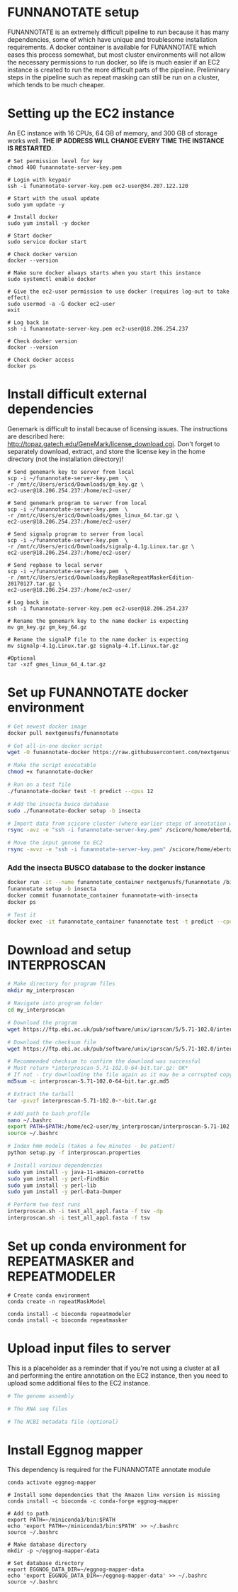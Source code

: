 # FUNNANOTATE setup

FUNANNOTATE is an extremely difficult pipeline to run because it has many dependencies, some of which have unique and troublesome installation requirements. A docker container is available for FUNANNOTATE which eases this process somewhat, but most cluster environments will not allow the necessary permissions to run docker, so life is much easier if an EC2 instance is created to run the more difficult parts of the pipeline. Preliminary steps in the pipeline such as repeat masking can still be run on a cluster, which tends to be much cheaper.

# Setting up the EC2 instance

An EC instance with 16 CPUs, 64 GB of memory, and 300 GB of storage works well. **THE IP ADDRESS WILL CHANGE EVERY TIME THE INSTANCE IS RESTARTED**. 

````
# Set permission level for key
chmod 400 funannotate-server-key.pem

# Login with keypair
ssh -i funannotate-server-key.pem ec2-user@34.207.122.120

# Start with the usual update 
sudo yum update -y

# Install docker
sudo yum install -y docker

# Start docker
sudo service docker start

# Check docker version
docker --version

# Make sure docker always starts when you start this instance
sudo systemctl enable docker

# Give the ec2-user permission to use docker (requires log-out to take effect)
sudo usermod -a -G docker ec2-user
exit

# Log back in
ssh -i funannotate-server-key.pem ec2-user@18.206.254.237

# Check docker version
docker --version

# Check docker access
docker ps
````

# Install difficult external dependencies

Genemark is difficult to install because of licensing issues. The instructions are described here: http://topaz.gatech.edu/GeneMark/license_download.cgi. Don't forget to separately download, extract, and store the license key in the home directory (not the installation directory)!

````
# Send genemark key to server from local
scp -i ~/funannotate-server-key.pem  \
-r /mnt/c/Users/ericd/Downloads/gm_key.gz \
ec2-user@18.206.254.237:/home/ec2-user/

# Send genemark program to server from local
scp -i ~/funannotate-server-key.pem  \
-r /mnt/c/Users/ericd/Downloads/gmes_linux_64.tar.gz \
ec2-user@18.206.254.237:/home/ec2-user/

# Send signalp program to server from local
scp -i ~/funannotate-server-key.pem  \
-r /mnt/c/Users/ericd/Downloads/signalp-4.1g.Linux.tar.gz \
ec2-user@18.206.254.237:/home/ec2-user/

# Send repbase to local server
scp -i ~/funannotate-server-key.pem  \
-r /mnt/c/Users/ericd/Downloads/RepBaseRepeatMaskerEdition-20170127.tar.gz \
ec2-user@18.206.254.237:/home/ec2-user/

# Log back in
ssh -i funannotate-server-key.pem ec2-user@18.206.254.237

# Rename the genemark key to the name docker is expecting
mv gm_key.gz gm_key_64.gz

# Rename the signalP file to the name docker is expecting
mv signalp-4.1g.Linux.tar.gz signalp-4.1f.Linux.tar.gz

#Optional
tar -xzf gmes_linux_64_4.tar.gz
````

# Set up FUNANNOTATE docker environment

````bash
# Get newest docker image
docker pull nextgenusfs/funannotate

# Get all-in-one docker script
wget -O funannotate-docker https://raw.githubusercontent.com/nextgenusfs/funannotate/master/funannotate-docker

# Make the script executable
chmod +x funannotate-docker

# Run on a test file
./funannotate-docker test -t predict --cpus 12

# Add the insecta busco database
sudo ./funannotate-docker setup -b insecta

# Import data from scicore cluster (where earlier steps of annotation were performed for a better price)
rsync -avz -e "ssh -i funannotate-server-key.pem" /scicore/home/ebertd/dexter0000/aphid/annotation/output/funannotate_train_full ec2-user@18.206.254.237:/home/ec2-user

# Move the input genome to EC2
rsync -avvz -e "ssh -i funannotate-server-key.pem" /scicore/home/ebertd/dexter0000/aphid/annotation/output/repeatmasker_output/aphid.filtered.cleaned.renamed.fa.masked ec2-user@18.206.254.237:/home/ec2-user
````

### Add the insecta BUSCO database to the docker instance

````bash
docker run -it --name funannotate_container nextgenusfs/funannotate /bin/bash
funannotate setup -b insecta
docker commit funannotate_container funannotate-with-insecta
docker ps

# Test it
docker exec -it funannotate_container funannotate test -t predict --cpus 12 --busco_db insecta
````



# Download and setup INTERPROSCAN

````bash
# Make directory for program files
mkdir my_interproscan

# Navigate into program folder
cd my_interproscan

# Download the program
wget https://ftp.ebi.ac.uk/pub/software/unix/iprscan/5/5.71-102.0/interproscan-5.71-102.0-64-bit.tar.gz

# Download the checksum file
wget https://ftp.ebi.ac.uk/pub/software/unix/iprscan/5/5.71-102.0/interproscan-5.71-102.0-64-bit.tar.gz.md5

# Recommended checksum to confirm the download was successful
# Must return *interproscan-5.71-102.0-64-bit.tar.gz: OK*
# If not - try downloading the file again as it may be a corrupted copy.
md5sum -c interproscan-5.71-102.0-64-bit.tar.gz.md5

# Extract the tarball
tar -pxvzf interproscan-5.71-102.0-*-bit.tar.gz

# Add path to bash profile
nano ~/.bashrc
export PATH=$PATH:/home/ec2-user/my_interproscan/interproscan-5.71-102.0
source ~/.bashrc

# Index hmm models (takes a few minutes - be patient)
python setup.py -f interproscan.properties

# Install various dependencies
sudo yum install -y java-11-amazon-corretto
sudo yum install -y perl-FindBin
sudo yum install -y perl-lib
sudo yum install -y perl-Data-Dumper

# Perform two test runs
interproscan.sh -i test_all_appl.fasta -f tsv -dp
interproscan.sh -i test_all_appl.fasta -f tsv
````

# Set up conda environment for REPEATMASKER and REPEATMODELER

````
# Create conda environment
conda create -n repeatMaskModel

conda install -c bioconda repeatmodeler
conda install -c bioconda repeatmasker
````

# Upload input files to server

This is a placeholder as a reminder that if you're not using a cluster at all and performing the entire annotation on the EC2 instance, then you need to upload some additional files to the EC2 instance.

````bash
# The genome assembly

# The RNA seq files

# The NCBI metadata file (optional)
````

# Install Eggnog mapper

This dependency is required for the FUNANNOTATE annotate module

````
conda activate eggnog-mapper

# Install some dependencies that the Amazon linx version is missing
conda install -c bioconda -c conda-forge eggnog-mapper

# Add to path
export PATH=~/miniconda3/bin:$PATH
echo 'export PATH=~/miniconda3/bin:$PATH' >> ~/.bashrc
source ~/.bashrc

# Make database directory
mkdir -p ~/eggnog-mapper-data

# Set database directory
export EGGNOG_DATA_DIR=~/eggnog-mapper-data
echo 'export EGGNOG_DATA_DIR=~/eggnog-mapper-data' >> ~/.bashrc
source ~/.bashrc
````

